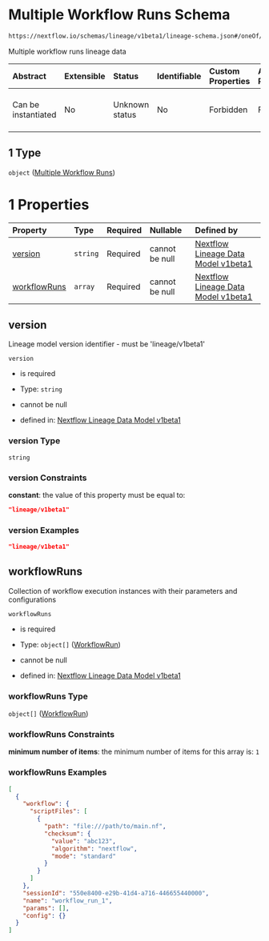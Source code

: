 # Multiple Workflow Runs Schema

```txt
https://nextflow.io/schemas/lineage/v1beta1/lineage-schema.json#/oneOf/1
```

Multiple workflow runs lineage data

| Abstract            | Extensible | Status         | Identifiable | Custom Properties | Additional Properties | Access Restrictions | Defined In                                                                                                       |
| :------------------ | :--------- | :------------- | :----------- | :---------------- | :-------------------- | :------------------ | :--------------------------------------------------------------------------------------------------------------- |
| Can be instantiated | No         | Unknown status | No           | Forbidden         | Forbidden             | none                | [nextflow-lineage-v1beta1-schema.json\*](../out/out/nextflow-lineage-v1beta1-schema.json "open original schema") |

## 1 Type

`object` ([Multiple Workflow Runs](nextflow-lineage-v1beta1-schema-1-oneof-multiple-workflow-runs.md))

# 1 Properties

| Property                      | Type     | Required | Nullable       | Defined by                                                                                                                                                                                                                                      |
| :---------------------------- | :------- | :------- | :------------- | :---------------------------------------------------------------------------------------------------------------------------------------------------------------------------------------------------------------------------------------------- |
| [version](#version)           | `string` | Required | cannot be null | [Nextflow Lineage Data Model v1beta1](nextflow-lineage-v1beta1-schema-1-oneof-multiple-workflow-runs-properties-version.md "https://nextflow.io/schemas/lineage/v1beta1/lineage-schema.json#/oneOf/1/properties/version")                       |
| [workflowRuns](#workflowruns) | `array`  | Required | cannot be null | [Nextflow Lineage Data Model v1beta1](nextflow-lineage-v1beta1-schema-1-oneof-multiple-workflow-runs-properties-workflow-runs-collection.md "https://nextflow.io/schemas/lineage/v1beta1/lineage-schema.json#/oneOf/1/properties/workflowRuns") |

## version

Lineage model version identifier - must be 'lineage/v1beta1'

`version`

* is required

* Type: `string`

* cannot be null

* defined in: [Nextflow Lineage Data Model v1beta1](nextflow-lineage-v1beta1-schema-1-oneof-multiple-workflow-runs-properties-version.md "https://nextflow.io/schemas/lineage/v1beta1/lineage-schema.json#/oneOf/1/properties/version")

### version Type

`string`

### version Constraints

**constant**: the value of this property must be equal to:

```json
"lineage/v1beta1"
```

### version Examples

```json
"lineage/v1beta1"
```

## workflowRuns

Collection of workflow execution instances with their parameters and configurations

`workflowRuns`

* is required

* Type: `object[]` ([WorkflowRun](nextflow-lineage-v1beta1-schema-1-definitions-workflowrun.md))

* cannot be null

* defined in: [Nextflow Lineage Data Model v1beta1](nextflow-lineage-v1beta1-schema-1-oneof-multiple-workflow-runs-properties-workflow-runs-collection.md "https://nextflow.io/schemas/lineage/v1beta1/lineage-schema.json#/oneOf/1/properties/workflowRuns")

### workflowRuns Type

`object[]` ([WorkflowRun](nextflow-lineage-v1beta1-schema-1-definitions-workflowrun.md))

### workflowRuns Constraints

**minimum number of items**: the minimum number of items for this array is: `1`

### workflowRuns Examples

```json
[
  {
    "workflow": {
      "scriptFiles": [
        {
          "path": "file:///path/to/main.nf",
          "checksum": {
            "value": "abc123",
            "algorithm": "nextflow",
            "mode": "standard"
          }
        }
      ]
    },
    "sessionId": "550e8400-e29b-41d4-a716-446655440000",
    "name": "workflow_run_1",
    "params": [],
    "config": {}
  }
]
```
